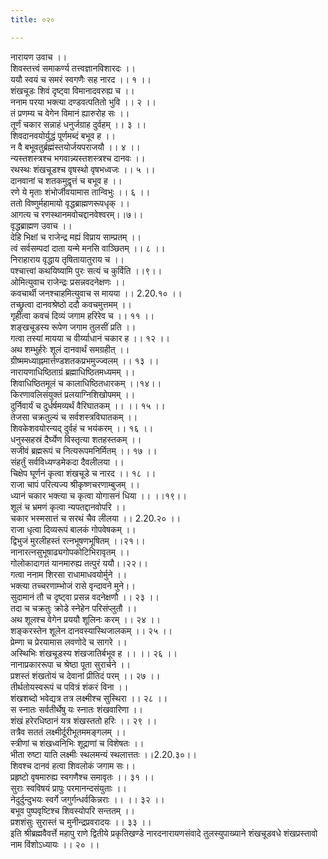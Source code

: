 ```yaml
---
title: ०२०

---
```

नारायण उवाच ।।  
शिवस्तत्त्वं समाकर्ण्य तत्त्वज्ञानविशारदः ।।  
ययौ स्वयं च समरं स्वगणैः सह नारद ।। १ ।।  
शंखचूडः शिवं दृष्ट्वा विमानादवरुह्य च ।।  
ननाम परया भक्त्या दण्डवत्पतितो भुवि ।। २ ।।  
तं प्रणम्य च वेगेन विमानं ह्यारुरोह सः ।।  
तूर्णं चकार सन्नाहं धनुर्जग्राह दुर्वहम् ।। ३ ।।  
शिवदानवयोर्युद्धं पूर्णमब्दं बभूव ह ।।  
न वै बभूवतुर्ब्रह्मंस्तयोर्जयपराजयौ ।। ४ ।।  
न्यस्तशस्त्रश्च भगवान्न्यस्तशस्त्रश्च दानवः ।।  
रथस्थः शंखचूडश्च वृषस्थो वृषभध्वजः ।। ५ ।।  
दानवानां च शतकमुद्वृत्तं च बभूव ह ।।  
रणे ये मृताः शंभोर्जीवयामास तान्विभुः ।। ६ ।।  
ततो विष्णुर्महामायो वृद्धब्राह्मणरूपधृक् ।।  
आगत्य च रणस्थानमवोचद्दानवेश्वरम्।।७।।  
वृद्धब्राह्मण उवाच ।।  
देहि भिक्षां च राजेन्द्र मह्यं विप्राय साम्प्रतम् ।।  
त्वं सर्वसम्पदां दाता यन्मे मनसि वाञ्छितम् ।। ८ ।।  
निराहाराय वृद्धाय तृषितायातुराय च ।।  
पश्चात्त्वां कथयिष्यामि पुरः सत्यं च कुर्विति ।।९।।  
ओमित्युवाच राजेन्द्रः प्रसन्नवदनेक्षणः ।।  
कवचार्थी जनश्चाहमित्युवाच स मायया ।। 2.20.१० ।।  
तच्छ्रुत्वा दानवश्रेष्ठो ददौ कवचमुत्तमम् ।।  
गृहीत्वा कवचं दिव्यं जगाम हरिरेव च ।। ११ ।।  
शङ्खचूडस्य रूपेण जगाम तुलसीं प्रति ।।  
गत्वा तस्यां मायया च वीर्य्याधानं चकार ह ।। १२ ।।  
अथ शम्भुर्हरेः शूलं दानवार्थं समग्रहीत् ।।  
ग्रीष्ममध्याह्नमार्त्तण्डशतकप्रभमुज्ज्वलम् ।। १३ ।।  
नारायणाधिष्ठिताग्रं ब्रह्माधिष्ठितमध्यमम् ।।  
शिवाधिष्ठितमूलं च कालाधिष्ठितधारकम् ।।१४।।  
किरणावलिसंयुक्तं प्रलयाग्निशिखोपमम् ।।  
दुर्निवार्यं च दुर्धर्षमव्यर्थं वैरिघातकम् ।। ।। १५ ।।  
तेजसा चक्रतुल्यं च सर्वशस्त्रविघातकम् ।।  
शिवकेशवयोरन्यद् दुर्वहं च भयंकरम् ।। १६ ।।  
धनुस्सहस्रं दैर्घ्येण विस्तृत्या शतहस्तकम् ।।  
सजीवं ब्रह्मरूपं च नित्यरूपमनिर्मितम् ।। १७ ।।  
संहर्तुं सर्वविध्यण्डमेकदा दैवलीलया ।।  
चिक्षेप घूर्णनं कृत्वा शंखचूडे च नारद ।। १८ ।।  
राजा चापं परित्यज्य श्रीकृष्णचरणाम्बुजम् ।।  
ध्यानं चकार भक्त्या च कृत्वा योगासनं धिया ।। ।।१९।।  
शूलं च भ्रमणं कृत्वा न्यपतद्दानवोपरि ।।  
चकार भस्मसात्तं च सरथं चैव लीलया ।। 2.20.२० ।।  
राजा धृत्वा दिव्यरूपं बालकं गोपवेषकम् ।।  
द्विभुजं मुरलीहस्तं रत्नभूषणभूषितम् ।।२१।।  
नानारत्नसुभूषाढ्यगोपकोटिभिरावृतम् ।।  
गोलोकादागतं यानमारुह्य तत्पुरं ययौ।।२२।।  
गत्वा ननाम शिरसा राधामाधवयोर्मुने ।।  
भक्त्या तच्चरणाम्भोजं रासे वृन्दावने मुने।।  
सुदामानं तौ च दृष्ट्वा प्रसन्न वदनेक्षणौ ।। २३ ।।  
तदा च चक्रतुः क्रोडे स्नेहेन परिसंप्लुतौ ।।  
अथ शूलश्च वेगेन प्रययौ शूलिनः करम् ।। २४ ।।  
शङ्करस्तेन शूलेन दानवस्यास्थिजालकम् ।। २५ ।।  
प्रेम्णा च प्रेरयामास लवणोदे च सागरे ।।  
अस्थिभिः शंखचूडस्य शंखजातिर्बभूव ह ।। ।। २६ ।।  
नानाप्रकाररूपा च श्रेष्ठा पूता सुरार्चने ।।  
प्रशस्तं शंखतोयं च देवानां प्रीतिदं परम् ।। २७ ।।  
तीर्थतोयस्वरूपं च पवित्रं शंकरं विना ।।  
शंखशब्दो भवेद्यत्र तत्र लक्ष्मीश्च सुस्थिरा ।। २८ ।।  
स स्नातः सर्वतीर्थेषु यः स्नातः शंखवारिणा ।।  
शंखं हरेरधिष्ठानं यत्र शंखस्ततो हरिः ।। २९ ।।  
तत्रैव सततं लक्ष्मीर्दूरीभूतममङ्गलम् ।।  
स्त्रीणां च शंखध्वनिभिः शूद्राणां च विशेषतः ।।  
भीता रुष्टा याति लक्ष्मीः स्थलमन्यं स्थलात्ततः ।।2.20.३०।।  
शिवश्च दानवं हत्वा शिवलोकं जगाम सः।।  
प्रहृष्टो वृषमारुह्य स्वगणैश्च समावृतः ।। ३१ ।।  
सुराः स्वविषयं प्रापुः परमानन्दसंयुताः ।।  
नेदुर्दुन्दुभयः स्वर्गे जगुर्गन्धर्वकिन्नराः ।। ।। ३२ ।।  
बभूव पुष्पवृष्टिश्च शिवस्योपरि सन्ततम् ।।  
प्रशशंसुः सुरास्तं च मुनीन्द्रप्रवरादयः ।। ३३ ।।  
इति श्रीब्रह्मवैवर्त्ते महापु राणे द्वितीये प्रकृतिखण्डे नारदनारायणसंवादे तुलस्युपाख्याने शंखचूडवधे शंखप्रस्तावो नाम विंशोऽध्यायः ।। २० ।।